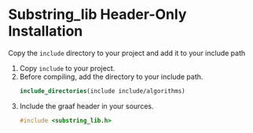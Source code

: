 # Substring_lib Header-Only Installation
Copy the `include` directory to your project and add it to your include path

1. Copy `include` to your project.
2. Before compiling, add the directory to your include path.
    ```CMake
    include_directories(include include/algorithms)
    ```
3. Include the graaf header in your sources.
    ```c++
    #include <substring_lib.h>
    ```